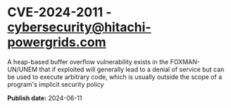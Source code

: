# CVE-2024-2011 - cybersecurity@hitachi-powergrids.com

A heap-based buffer overflow vulnerability exists in the FOXMAN-UN/UNEM that
if exploited will generally lead to a denial of service but can be used 
to execute arbitrary code, which is usually outside the scope of a
program's implicit security policy

**Publish date:** 2024-06-11
